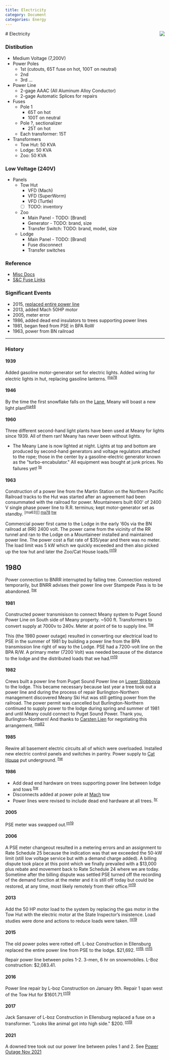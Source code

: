 ```yaml
---
title: Electricity
category: Document
categories: Energy
---
```

<img src="/img/2021-Electric-Distribution.png" align="right">
# Electricity

### Distibution

- Medium Voltage (7,200V)
- Power Poles
    - 1st (cutouts, 65T fuse on hot, 100T on neutral)
    - 2nd
    - 3rd ...
- Power Line
    - 2-gage AAAC (All Aluminum Alloy Conductor)
    - 2-gage Automatic Splices for repairs
- Fuses
    - Pole 1
        - 65T on hot
        - 100T on neutral
    - Pole ?, sectionalizer
        - 25T on hot
    - Each transformer: 15T
- Transformers
    - Tow Hut: 50 KVA
    - Lodge: 50 KVA
    - Zoo: 50 KVA

### Low Voltage (240V)

- Panels
    - Tow Hut
        - VFD (Mach)
        - VFD (SuperWorm)
        - VFD (Turtle)
        - [ ] TODO: inventory
    - Zoo
        - Main Panel - TODO: [Brand]
        - Generator - TODO: brand, size
        - Transfer Switch: TODO: brand, model, size
    - Lodge
        - Main Panel - TODO: [Brand]
        - Fuse disconnect
        - Transfer switches

### Reference
- [Misc Docs](https://github.com/MeanyLodge/meanylodge.github.com/blob/master/reference/2021-12-08-Power-Line.pdf)
- [S&C Fuse Links](https://github.com/MeanyLodge/meanylodge.github.com/blob/master/reference/2021-Fuse-Links.pdf)

### Significant Events

- 2015, [replaced entire power line](https://github.com/MeanyLodge/meanylodge.github.com/blob/master/reference/2015-Power-Line-Replacement.pdf)
- 2013, added Mach 50HP motor
- 2005, meter error
- 1986, added dead end insulators to trees supporting power lines
- 1981, began feed from PSE in BPA RoW
- 1963, power from BN railroad


---

### History

#### 1939

Added gasoline motor-generator set for electric lights. Added wiring for electric lights in hut, replacing gasoline lanterns. <sup>[ma78][]</sup>

#### 1946

By the time the first snowflake falls on the [Lane](/Run/Lane), Meany will boast a new light plant<sup>[ma46][]</sup>

#### 1960

Three different second-hand light plants have been used at Meany for lights since 1939. All of them ran! Meany has never been without lights.
- The Meany Lane is now lighted at night. Lights at top and bottom are produced by second-hand generators and voltage regulators attached to the rope; those in the center by a gasoline-electric generator known as the "turbo-encabulator." All equipment was bought at junk prices. No failures yet! <sup>[tp][]</sup>

#### 1963

Construction of a power line from the Martin Station on the Northern Pacific Railroad tracks to the Hut was started after an agreement had been consummated with the railroad for power. Mountaineers built 600' of 2400 V single phase power line to R.R. terminus; kept motor-generator set as standby. <sup>[ma63][] [ma78][] [hw][]</sup>

Commercial power first came to the Lodge in the early ‘60s via the BN railroad at (RR) 2400 volt.  The power came from the vicinity of the RR tunnel and ran to the Lodge on a Mountaineer installed and maintained power line. The power cost a flat rate of $35/year and there was no meter. The load limit was 5 kW which we quickly exceeded and then also picked up the tow hut and later the Zoo/Cat House loads.<sup>[rn19][]</sup>

## 1980

Power connection to BNRR interrupted by falling tree. Connection restored temporarily, but BNRR advises their power line over Stampede Pass is to be abandoned. <sup>[hw][]</sup>

#### 1981

Constructed power transmisison to connect Meany system to Puget Sound Power Line on South side of Meany property. \~500 ft. Transformers to convert supply at 7000v to 240v. Meter at point of tie to supply line. <sup>[hw][]</sup>

This (the 1980 power outage) resulted in converting our electrical load to PSE in the summer of 1981 by building a power line from the BPA transmission line right of way to the Lodge. PSE had a 7200-volt line on the BPA R/W. A primary meter (7200 Volt) was needed because of the distance to the lodge and the distributed loads that we had.<sup>[rn19][]</sup>

#### 1982

Crews built a power line from Puget Sound Power line on [Lower Slobbovia](/Run/Lower-Slobbovia) to the lodge. This became necessary because last year a tree took out a power line and during the process of repair Burlington-Northern management discovered Meany Ski Hut was still getting power from the railroad. The power permit was cancelled but Burlington-Northern continued to supply power to the lodge during spring and summer of 1981 and until Meany could connect to Puget Sound Power. Thank you, Burlington-Northern! And thanks to [Carsten Lien](/Person/Carsten-Lien) for negotiating this arrangement. <sup>[ma82][]</sup>

#### 1985

Rewire all basement electric circuits all of which were overloaded. Installed new electric control panels and switches in pantry. Power supply to [Cat House](/Building/Cat-House) put underground. <sup>[hw][]</sup>

#### 1986

- Add dead end hardware on trees supporting power line between lodge and tows <sup>[hw][]</sup>
- Disconnects added at power pole at [Mach](Mach) tow
- Power lines were revised to include dead end hardware at all trees. <sup>[hr][]</sup>


#### 2005

PSE meter was swapped out.<sup>[rn19][]</sup>


#### 2006

A PSE meter changeout resulted in a metering errors and an assignment to Rate Schedule 25 because the indication was that we exceeded the 50-kW limit (still low voltage service but with a demand charge added). A billing dispute took place at this point which we finally prevailed with a $13,000 plus rebate and movement back to Rate Schedule 24 where we are today.  Sometime after the billing dispute was settled PSE turned off the recording of the demand function at the meter and it is still off today but could be restored, at any time, most likely remotely from their office.<sup>[rn19][]</sup>


#### 2013

Add the 50 HP motor load to the system by replacing the gas motor in the Tow Hut with the electric motor at the State Inspector’s insistence.  Load studies were done and actions to reduce loads were taken. <sup>[rn19][]</sup>


#### 2015

The old power poles were rotted off. L-boz Construction in Ellensburg replaced the entire power line from PSE to the lodge. $21,692. <sup>[rn19][], [rn15][] </sup>

Repair power line between poles 1-2. 3-men, 6 hr on snowmobiles. L-Boz
construction: $2,083.41.


#### 2016

Power line repair by L-boz Construction on January 9th. Repair 1 span west of the Tow Hut for $1601.71.<sup>[rn19][]</sup>


#### 2017

Jack Sansaver of L-boz Construction in Ellensburg replaced a fuse on a transformer. "Looks like animal got into high side." $200. <sup>[rn19][]</sup>


#### 2021

A downed tree took out our power line between poles 1 and 2. See [Power Outage Nov 2021](https://github.com/MeanyLodge/Committee/issues/18)



[hr]: History-Reports "Meany History Reports, by Idona Kellogg"
[hw]: History-Walt "Meany History, by Walt Little"
[ma46]: Mountaineer-Annual#1946
[ma78]: Mountaineer-Annual#1978
[ma82]: Mountaineer-Annual#1982
[rn15]: https://github.com/MeanyLodge/meanylodge.github.com/blob/master/reference/2015-Power-Line-Replacement.pdf
[rn19]: Electrical-Power-System
[tp]: /Machine/Tomcat/Petition
